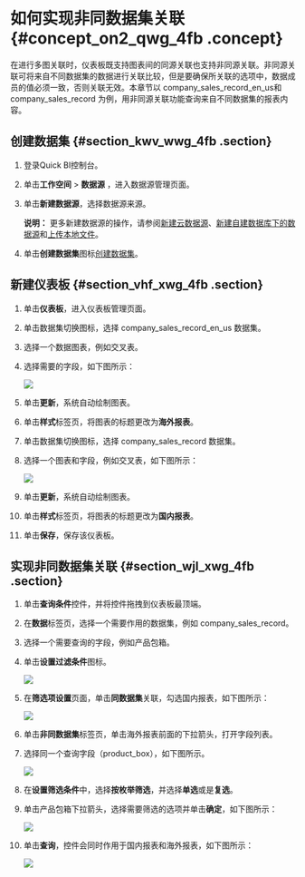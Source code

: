 # 如何实现非同数据集关联 {#concept_on2_qwg_4fb .concept}

在进行多图关联时，仪表板既支持图表间的同源关联也支持非同源关联。非同源关联可将来自不同数据集的数据进行关联比较，但是要确保所关联的选项中，数据成员的值必须一致，否则关联无效。本章节以 company\_sales\_record\_en\_us和 company\_sales\_record 为例，用非同源关联功能查询来自不同数据集的报表内容。

## 创建数据集 {#section_kwv_wwg_4fb .section}

1.  登录Quick BI控制台。
2.  单击**工作空间** \> **数据源** ，进入数据源管理页面。
3.  单击**新建数据源**，选择数据源来源。

    **说明：** 更多新建数据源的操作，请参阅[新建云数据源](../../../../cn.zh-CN/用户指南/数据建模/管理数据源/新建云数据源.md#)、[新建自建数据库下的数据源](../../../../cn.zh-CN/用户指南/数据建模/管理数据源/新建自建数据库下的数据源.md#)和[上传本地文件](../../../../cn.zh-CN/用户指南/数据建模/管理数据源/上传本地文件.md#)。

4.  单击**创建数据集**图标[创建数据集](../../../../cn.zh-CN/用户指南/数据建模/管理数据集/创建数据集.md#)。

## 新建仪表板 {#section_vhf_xwg_4fb .section}

1.  单击**仪表板**，进入仪表板管理页面。
2.  单击数据集切换图标，选择 company\_sales\_record\_en\_us 数据集。
3.  选择一个数据图表，例如交叉表。
4.  选择需要的字段，如下图所示：

    ![](http://static-aliyun-doc.oss-cn-hangzhou.aliyuncs.com/assets/img/24377/154356694432132_zh-CN.png)

5.  单击**更新**，系统自动绘制图表。
6.  单击**样式**标签页，将图表的标题更改为**海外报表**。
7.  单击数据集切换图标，选择 company\_sales\_record 数据集。
8.  选择一个图表和字段，例如交叉表，如下图所示：

    ![](http://static-aliyun-doc.oss-cn-hangzhou.aliyuncs.com/assets/img/24377/154356694432133_zh-CN.png)

9.  单击**更新**，系统自动绘制图表。
10. 单击**样式**标签页，将图表的标题更改为**国内报表**。
11. 单击**保存**，保存该仪表板。

## 实现非同数据集关联 {#section_wjl_xwg_4fb .section}

1.  单击**查询条件**控件，并将控件拖拽到仪表板最顶端。
2.  在**数据**标签页，选择一个需要作用的数据集，例如 company\_sales\_record。
3.  选择一个需要查询的字段，例如产品包箱。
4.  单击**设置过滤条件**图标。

    ![](http://static-aliyun-doc.oss-cn-hangzhou.aliyuncs.com/assets/img/24377/154356694432135_zh-CN.png)

5.  在**筛选项设置**页面，单击**同数据集**关联，勾选国内报表，如下图所示：

    ![](http://static-aliyun-doc.oss-cn-hangzhou.aliyuncs.com/assets/img/9192/154356694511473_zh-CN.png)

6.  单击**非同数据集**标签页，单击海外报表前面的下拉箭头，打开字段列表。
7.  选择同一个查询字段（product\_box），如下图所示。

    ![](http://static-aliyun-doc.oss-cn-hangzhou.aliyuncs.com/assets/img/9192/154356694511474_zh-CN.png)

8.  在**设置筛选条件**中，选择**按枚举筛选**，并选择**单选**或是**复选**。
9.  单击产品包箱下拉箭头，选择需要筛选的选项并单击**确定**，如下图所示：

    ![](http://static-aliyun-doc.oss-cn-hangzhou.aliyuncs.com/assets/img/9192/154356694511475_zh-CN.png)

10. 单击**查询**，控件会同时作用于国内报表和海外报表，如下图所示：

    ![](http://static-aliyun-doc.oss-cn-hangzhou.aliyuncs.com/assets/img/9192/15435669452008_zh-CN.png)


